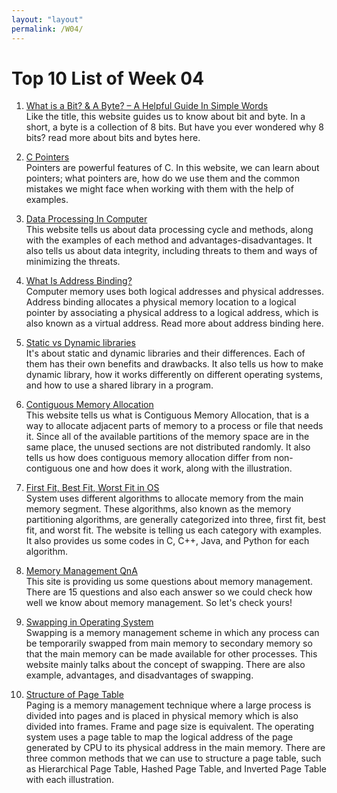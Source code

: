 ```yaml
---
layout: "layout"
permalink: /W04/
---
```


# Top 10 List of Week 04

1. [What is a Bit? & A Byte? – A Helpful Guide In Simple Words](https://www.8bitmen.com/what-is-a-bit-a-byte-a-deep-dive/)<br>
Like the title, this website guides us to know about bit and byte. In a short, a byte is a collection of 8 bits. But have you ever wondered why 8 bits? read more about bits and bytes here.

2. [C Pointers](https://www.programiz.com/c-programming/c-pointers)<br>
Pointers are powerful features of C. In this website, we can learn about pointers; what pointers are, how do we use them and the common mistakes we might face when working with them with the help of examples.

3. [Data Processing In Computer](https://peda.net/kenya/ass/subjects2/computer-studies/form-3/data-processing)<br>
This website tells us about data processing cycle and methods, along with the examples of each method and advantages-disadvantages. It also tells us about data integrity, including threats to them and ways of minimizing the threats.

4. [What Is Address Binding?](https://www.techwalla.com/articles/what-is-address-binding)<br>
Computer memory uses both logical addresses and physical addresses. Address binding allocates a physical memory location to a logical pointer by associating a physical address to a logical address, which is also known as a virtual address. Read more about address binding here.

5. [Static vs Dynamic libraries](https://medium.com/@birnbera/static-vs-dynamic-libraries-5912efe9bf52)<br>
It's about static and dynamic libraries and their differences. Each of them has their own benefits and drawbacks. It also tells us how to make dynamic library, how it works differently on different operating systems, and how to use a shared library in a program.

6. [Contiguous Memory Allocation](https://www.techslang.com/definition/what-is-contiguous-memory-allocation/)<br>
This website tells us what is Contiguous Memory Allocation, that is a way to allocate adjacent parts of memory to a process or file that needs it. Since all of the available partitions of the memory space are in the same place, the unused sections are not distributed randomly. It also tells us how does contiguous memory allocation differ from non-contiguous one and how does it work, along with the illustration.

7. [First Fit, Best Fit, Worst Fit in OS](https://prepinsta.com/operating-systems/first-fit-best-fit-worst-fit-in-os-example/)<br>
System uses different algorithms to allocate memory from the main memory segment. These algorithms, also known as the memory partitioning algorithms, are generally categorized into three, first fit, best fit, and worst fit. The website is telling us each category with examples. It also provides us some codes in C, C++, Java, and Python for each algorithm.

8. [Memory Management QnA](https://www.sanfoundry.com/operating-system-mcqs-memory-management-paging-1/)<br>
This site is providing us some questions about memory management. There are 15 questions and also each answer so we could check how well we know about memory management. So let's check yours!

9. [Swapping in Operating System](https://www.javatpoint.com/swapping-in-operating-system)<br>
Swapping is a memory management scheme in which any process can be temporarily swapped from main memory to secondary memory so that the main memory can be made available for other processes. This website mainly talks about the concept of swapping. There are also example, advantages, and disadvantages of swapping.

10. [Structure of Page Table](https://binaryterms.com/structure-of-page-table.html)<br>
Paging is a memory management technique where a large process is divided into pages and is placed in physical memory which is also divided into frames. Frame and page size is equivalent. The operating system uses a page table to map the logical address of the page generated by CPU to its physical address in the main memory. There are three common methods that we can use to structure a page table, such as Hierarchical Page Table, Hashed Page Table, and Inverted Page Table with each illustration.
